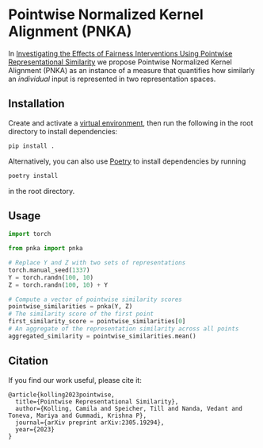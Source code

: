 # Pointwise Normalized Kernel Alignment (PNKA)

In [Investigating the Effects of Fairness Interventions Using Pointwise Representational Similarity](https://arxiv.org/abs/2305.19294) we propose Pointwise Normalized Kernel Alignment (PNKA) as an instance of a measure that quantifies how similarly an *individual* input is represented in two representation spaces.

## Installation

Create and activate a [virtual environment](https://docs.python.org/3/library/venv.html), then run the following in the root directory to install dependencies:
```bash
pip install .
```

Alternatively, you can also use [Poetry](https://python-poetry.org/) to install dependencies by running
```bash
poetry install
```
in the root directory.


## Usage

```python
import torch

from pnka import pnka

# Replace Y and Z with two sets of representations
torch.manual_seed(1337)
Y = torch.randn(100, 10)
Z = torch.randn(100, 10) + Y

# Compute a vector of pointwise similarity scores
pointwise_similarities = pnka(Y, Z)
# The similarity score of the first point
first_similarity_score = pointwise_similarities[0]
# An aggregate of the representation similarity across all points
aggregated_similarity = pointwise_similarities.mean()
```

## Citation

If you find our work useful, please cite it:

```
@article{kolling2023pointwise,
  title={Pointwise Representational Similarity},
  author={Kolling, Camila and Speicher, Till and Nanda, Vedant and Toneva, Mariya and Gummadi, Krishna P},
  journal={arXiv preprint arXiv:2305.19294},
  year={2023}
}
```